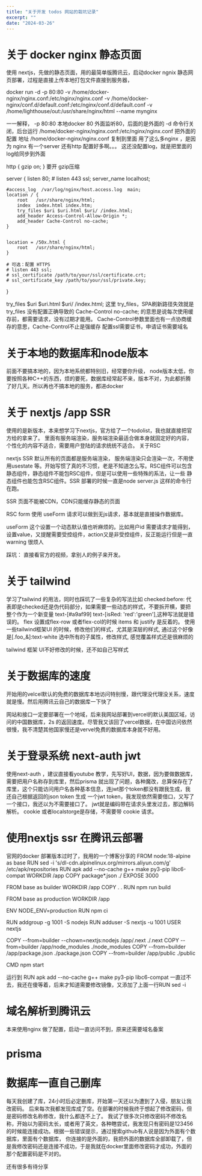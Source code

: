 ```yaml
---
title: "关于开发 todos 网站的栽坑记录"
excerpt: ""
date: "2024-03-26"
---
```



# 关于 docker nginx 静态页面
使用 nextjs，先做的静态页面，用的最简单版腾讯云，启动docker ngnix 静态网页部署，过程是直接上传本地打包文件直接到服务器，

docker run  -d  -p 80:80  -v /home/docker-nginx/nginx.conf:/etc/nginx/nginx.conf  -v /home/docker-nginx/conf.d/default.conf:/etc/nginx/conf.d/default.conf -v /home/lighthouse/out:/usr/share/nginx/html  --name  mynginx

一一解释，  -p 80:80 本地docker 80 外面监听80，后面的是外面的
-d 命令行关闭，后台运行
/home/docker-nginx/nginx.conf:/etc/nginx/nginx.conf 把外面的配置 地址 /home/docker-nginx/nginx.conf 复制到里面
用了这么多nginx ，是因为 nginx 有一个server 还有http 配置好多啊。。。 这还没配置log，就是把里面的log给同步到外面

http {
    gzip  on;
}
要开 gzip压缩

server {
    listen  80;
    # listen 443 ssl;
    server_name  localhost;

    #access_log  /var/log/nginx/host.access.log  main;
    location / {
        root   /usr/share/nginx/html;
        index  index.html index.htm;
        try_files $uri $uri.html $uri/ /index.html;
        add_header Access-Control-Allow-Origin *;
        add_header Cache-Control no-cache;
    }


    location = /50x.html {
        root   /usr/share/nginx/html;
    }
 
    # 可选：配置 HTTPS
    # listen 443 ssl;
    # ssl_certificate /path/to/your/ssl/certificate.crt;
    # ssl_certificate_key /path/to/your/ssl/private.key;
}


 try_files $uri $uri.html $uri/ /index.html; 这里 try_files，SPA刷新路径失效就是 try_files 没有配置正确导致的
 Cache-Control no-cache; 的意思是说每次使用缓存前，都需要请求，没有过期才能用。 Cache-Control参数里面也有一点协商缓存的意思，Cache-Control不止是强缓存
 配置ssl需要证书，申请证书需要域名


# 关于本地的数据库和node版本

前面不要搞本地的，因为本地系统都特别旧，经常要你升级， node版本太低，你要按照各种C++的东西，烦的要死，数据库经常起不来，版本不对，为此都折腾了好几天。所以再也不搞本地的服务，都进docker


# 关于 nextjs /app   SSR

使用的是新版本，本来想学习下nextjs，官方给了一个todolist，我也就直接把官方给的拿来了。
里面有服务端渲染，服务端渲染最适合做本身就固定好的内容，个性化的内容不适合，需要用户登陆的请求统统不适合。
关于RSC

nextjs SSR
默认所有的页面都是服务端渲染， 服务端渲染只会渲染一次，不用使用usestate 等。开始写惯了真的不习惯，老是不知道怎么写。RSC组件可以包含静态组件，静态组件不能包RSC组件，但是可以使用一些特殊的系法，让一些
静态组件也能包含RSC组件。SSR 部署的时候一直是node server.js 这样的命令行在跑。

SSR 页面不能被CDN，CDN只能缓存静态的页面

RSC form 使用 useForm 请求可以做到无js请求，基本就是直接操作数据库。

useForm 这个设置一个动态默认值也听麻烦的。比如用户id 需要请求才能得到，设置value，又提醒需要受控组件，action又是非受控组件，反正能运行但是一直warning 很烦人

踩坑： 直接看官方的视频，拿别人的例子来开发。



# 关于 tailwind
学习了tailwind 的用法，同时也踩坑了一些复杂的写法比如 checked:before: 代表即是checked还是伪代码部分，如果需要一些动态的样式，不要拆开横，要把整个作为一个新变量 text-[#a9af99]
text-[isRed: 'red':'green'],这种写法就是错误的。 flex  设置成flex-row  或者flex-col的时候  items 和 justify 是反着的。
使用一些tailwind框架UI 的时候，修改他们的样式，尤其是深层的样式, 通过这个好像是[.foo_&]:text-white 选中所有的子属性，修改样式, 感觉覆盖样式还是很麻烦的

tailwind 框架 UI不好修改的时候，还不如自己写样式


# 关于数据库的速度

开始用的velcel默认的免费的数据库本地访问特别慢，跟代理没代理没关系，速度就是慢。然后用腾讯云自己的数据库一下快了

网站和接口一定要部署在一个地域，后来我网站部署到vercel的默认美国区域，访问的中国数据库，2s 的返回速度。尽管我又该回了vercel数据，在中国访问依然很慢，我不清楚其他国家慢还是vervel免费的数据库本身就不好用。

# 关于登录系统 next-auth jwt
使用next-auth ，建议直接看youtube 教学，先写好UI，数据，因为要做数据库，需要把用户名称存到库里，然后prisma 就出现了问题，各种魔改，总算保存在了库里，这个只能访问用户名各种基本信息，连jwt那个token都没有跟我生成，我还自己根据返回的json token 生成 一个jwt token，我发现依然需要借口，又写了一个接口，我还以为不需要接口了。 
jwt就是编码带在请求头里发过去，那边解码解析。 cookie 或者localstorge是存储，不需要带 cookie 请求。

# 使用nextjs ssr 在腾讯云部署

 官网的docker 部署版本过时了，我用的一个博客分享的
 FROM node:18-alpine as base
RUN sed -i 's/dl-cdn.alpinelinux.org/mirrors.aliyun.com/g' /etc/apk/repositories
RUN apk add --no-cache g++ make py3-pip libc6-compat
WORKDIR /app
COPY package*.json ./
EXPOSE 3000

FROM base as builder
WORKDIR /app
COPY . .
RUN npm run build


FROM base as production
WORKDIR /app

ENV NODE_ENV=production
RUN npm ci

RUN addgroup -g 1001 -S nodejs
RUN adduser -S nextjs -u 1001
USER nextjs


COPY --from=builder --chown=nextjs:nodejs /app/.next ./.next
COPY --from=builder /app/node_modules ./node_modules
COPY --from=builder /app/package.json ./package.json
COPY --from=builder /app/public ./public

CMD npm start

运行到  RUN apk add --no-cache g++ make py3-pip libc6-compat 一直过不去，我还在傻等着，后来才知道需要修改镜像，又添加了上面一行RUN sed -i 


# 域名解析到腾讯云
本来使用nginx 做了配置，启动一直访问不到，原来还需要域名备案


# prisma
  
# 数据库一直自己删库
  每天我创建了库，24小时后必定删库，开始第一天还以为遭到了入侵，朋友让我改密码。 后来每次我都发现库成了空。在部署的时候我终于想起了修改密码，但是密码修改名称修改，我什么都连不上了。
  我试了很多次只修改密码不修改名称，开始以为密码太长，或者用了英文，各种瞎尝试，我发现只有密码是123456 的时候能连接成功。根据一些错误提示，通过搜索github有人说是因为外面有个数据库，里面有个数据库，
  你连接的是外面的，我把外面的数据库全部卸载了，但是我修改密码还是连接不成功，于是我就在docker里面修改密码才成功，外面的那个配置密码是不对的。

还有很多有待分享
 








